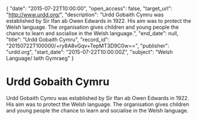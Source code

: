 {
  "date": "2015-07-22T10:00:00", 
  "open_access": false, 
  "target_url": "http://www.urdd.org/", 
  "description": "Urdd Gobaith Cymru was established by Sir Ifan ab Owen Edwards in 1922. His aim was to protect the Welsh language. The organisation gives children and young people the chance to learn and socialise in the Welsh language.", 
  "end_date": null, 
  "title": "Urdd Gobaith Cymru", 
  "record_id": "20150722T100000/+ry8A8vGqv+TepMT3D9C0w==", 
  "publisher": "urdd.org", 
  "start_date": "2015-07-22T10:00:00Z", 
  "subject": "Welsh Language/ Iaith Gymraeg"
}

# Urdd Gobaith Cymru

Urdd Gobaith Cymru was established by Sir Ifan ab Owen Edwards in 1922. His aim was to protect the Welsh language. The organisation gives children and young people the chance to learn and socialise in the Welsh language.